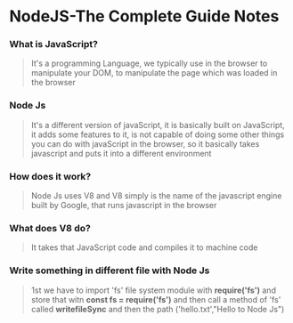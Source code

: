 # NodeJS-The Complete Guide Notes 


### What is JavaScript?

> It's a programming Language, we typically use in the browser to manipulate your DOM, to manipulate the page which was loaded in the browser

### Node Js

> It's a different version of javaScript, it is basically built on JavaScript, it adds some features to it, is not capable of doing some other things you can do with javaScript in the browser, so it basically takes javascript and puts it into a different environment 

### How does it work?

> Node Js uses V8 and V8 simply is the name of the javascript engine built by Google, that runs javascript in the browser

### What does V8 do?

> It takes that JavaScript code and compiles it to machine code

### Write something in different file with Node Js

> 1st we have to import 'fs' file system module with **require('fs')** and store that witn
> **const fs = require('fs')**
>and then call a method of 'fs' called **writefileSync** and then the path ('hello.txt',"Hello to Node Js")